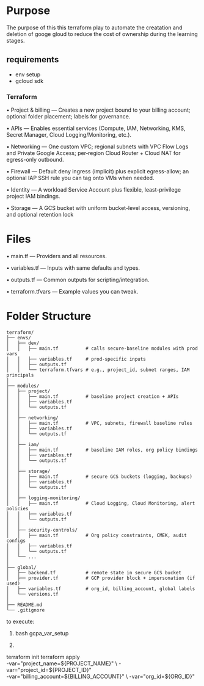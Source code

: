 # Purpose
The purpose of this this terraform play to automate the creatation and deletion of googe gloud to reduce the cost of ownership during the learning stages.

## requirements
- env setup
- gcloud sdk

### Terraform
•  Project & billing — Creates a new project bound to your billing account; optional folder placement; labels for governance.

•  APIs — Enables essential services (Compute, IAM, Networking, KMS, Secret Manager, Cloud Logging/Monitoring, etc.).

•  Networking — One custom VPC; regional subnets with VPC Flow Logs and Private Google Access; per‑region Cloud Router + Cloud NAT for egress-only outbound.

•  Firewall — Default deny ingress (implicit) plus explicit egress-allow; an optional IAP SSH rule you can tag onto VMs when needed.

•  Identity — A workload Service Account plus flexible, least-privilege project IAM bindings.

•  Storage — A GCS bucket with uniform bucket-level access, versioning, and optional retention lock

# Files

•  main.tf — Providers and all resources.

•  variables.tf — Inputs with same defaults and types.

•  outputs.tf — Common outputs for scripting/integration.

•  terraform.tfvars — Example values you can tweak.

# Folder Structure
```
terraform/
├── envs/
│   ├── dev/
│   │   ├── main.tf          # calls secure-baseline modules with prod vars
│   │   ├── variables.tf     # prod-specific inputs
│   │   ├── outputs.tf
│   │   └── terraform.tfvars # e.g., project_id, subnet ranges, IAM principals
│
├── modules/
│   ├── project/
│   │   ├── main.tf          # baseline project creation + APIs
│   │   ├── variables.tf
│   │   └── outputs.tf
│   │
│   ├── networking/
│   │   ├── main.tf          # VPC, subnets, firewall baseline rules
│   │   ├── variables.tf
│   │   └── outputs.tf
│   │
│   ├── iam/
│   │   ├── main.tf          # baseline IAM roles, org policy bindings
│   │   ├── variables.tf
│   │   └── outputs.tf
│   │
│   ├── storage/
│   │   ├── main.tf          # secure GCS buckets (logging, backups)
│   │   ├── variables.tf
│   │   └── outputs.tf
│   │
│   ├── logging-monitoring/
│   │   ├── main.tf          # Cloud Logging, Cloud Monitoring, alert policies
│   │   ├── variables.tf
│   │   └── outputs.tf
│   │
│   ├── security-controls/
│   │   ├── main.tf          # Org policy constraints, CMEK, audit configs
│   │   ├── variables.tf
│   │   └── outputs.tf
│   └── ...
│
├── global/
│   ├── backend.tf           # remote state in secure GCS bucket
│   ├── provider.tf          # GCP provider block + impersonation (if used)
│   ├── variables.tf         # org_id, billing_account, global labels
│   └── versions.tf
│
├── README.md
└── .gitignore
```
to execute: 
1. bash gcpa_var_setup

2.
terraform init
terraform apply \
  -var="project_name=${PROJECT_NAME}" \
  -var="project_id=${PROJECT_ID}" \
  -var="billing_account=${BILLING_ACCOUNT}" \
  -var="org_id=${ORG_ID}"

